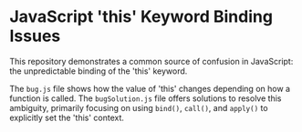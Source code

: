 # JavaScript 'this' Keyword Binding Issues

This repository demonstrates a common source of confusion in JavaScript: the unpredictable binding of the 'this' keyword.

The `bug.js` file shows how the value of 'this' changes depending on how a function is called.  The `bugSolution.js` file offers solutions to resolve this ambiguity, primarily focusing on using `bind()`, `call()`, and `apply()` to explicitly set the 'this' context.